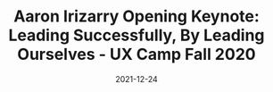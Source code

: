---
title: 'Aaron Irizarry Opening Keynote: Leading Successfully, By Leading Ourselves - UX Camp Fall 2020'
link: https://vimeo.com/474873440
description: "Aaron Irizarry, aka “Ron,” is the Head of Credit Solutions Design in Capital One’s Commercial Bank. Aaron is also the co-author of Discussing Design: Improving Communication and Collaboration through Critique. More importantly, Aaron loves connecting with people through food, is a lover of heavy metal, and a lifelong Dodgers fan."
content-type: video
tags: [product development]
date: 2021-12-24
---